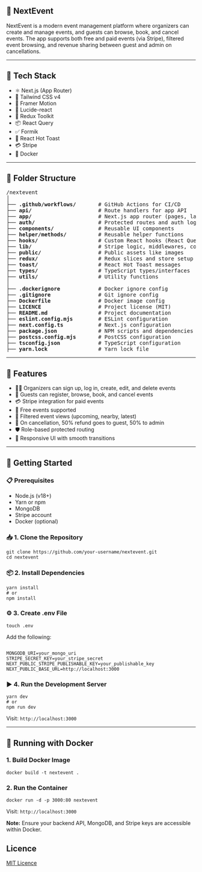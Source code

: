 <h2>📄 NextEvent</h2>

<p>
  NextEvent is a modern event management platform where organizers can create and manage events, and guests can browse, book, and cancel events. The app supports both free and paid events (via Stripe), filtered event browsing, and revenue sharing between guest and admin on cancellations.
</p>

<hr />

<h2>🔧 Tech Stack</h2>

<ul>
  <li>⚛️ Next.js (App Router)</li>
  <li>🎨 Tailwind CSS v4</li>
  <li>🎥 Framer Motion</li>
  <li>🦊 Lucide-react</li>
  <li>🧠 Redux Toolkit</li>
  <li>📦 React Query</li>
  <li>✅ Formik</li>
  <li>🔔 React Hot Toast</li>
  <li>💳 Stripe</li>
  <li>🐳 Docker</li>
</ul>

<hr />

<h2>📁 Folder Structure</h2>

<pre>
/nextevent
│
├── <b>.github/workflows/</b>       # GitHub Actions for CI/CD
├── <b>api/</b>                     # Route handlers for app API
├── <b>app/</b>                     # Next.js app router (pages, layout, routing)
├── <b>auth/</b>                    # Protected routes and auth logic
├── <b>components/</b>              # Reusable UI components
├── <b>helper/methods/</b>          # Reusable helper functions
├── <b>hooks/</b>                   # Custom React hooks (React Query, etc.)
├── <b>lib/</b>                     # Stripe logic, middlewares, constants
├── <b>public/</b>                  # Public assets like images
├── <b>redux/</b>                   # Redux slices and store setup
├── <b>toast/</b>                   # React Hot Toast messages
├── <b>types/</b>                   # TypeScript types/interfaces
├── <b>utils/</b>                   # Utility functions
│
├── <b>.dockerignore</b>            # Docker ignore config
├── <b>.gitignore</b>               # Git ignore config
├── <b>Dockerfile</b>               # Docker image config
├── <b>LICENCE</b>                  # Project license (MIT)
├── <b>README.md</b>                # Project documentation
├── <b>eslint.config.mjs</b>        # ESLint configuration
├── <b>next.config.ts</b>           # Next.js configuration
├── <b>package.json</b>             # NPM scripts and dependencies
├── <b>postcss.config.mjs</b>       # PostCSS configuration
├── <b>tsconfig.json</b>            # TypeScript configuration
├── <b>yarn.lock</b>                # Yarn lock file
</pre>


<hr />

<h2>🔑 Features</h2>

<ul>
  <li>🧑‍💼 Organizers can sign up, log in, create, edit, and delete events</li>
  <li>👤 Guests can register, browse, book, and cancel events</li>
  <li>💳 Stripe integration for paid events</li>
  <li>🎁 Free events supported</li>
  <li>📅 Filtered event views (upcoming, nearby, latest)</li>
  <li>🔁 On cancellation, 50% refund goes to guest, 50% to admin</li>
  <li>🛡️ Role-based protected routing</li>
  <li>📱 Responsive UI with smooth transitions</li>
</ul>

<hr />

<h2>🚀 Getting Started</h2>

<h3>📋 Prerequisites</h3>

<ul>
  <li>Node.js (v18+)</li>
  <li>Yarn or npm</li>
  <li>MongoDB</li>
  <li>Stripe account</li>
  <li>Docker (optional)</li>
</ul>

<h3>📥 1. Clone the Repository</h3>

<pre><code>git clone https://github.com/your-username/nextevent.git
cd nextevent
</code></pre>

<h3>📦 2. Install Dependencies</h3>

<pre><code>yarn install
# or
npm install
</code></pre>

<h3>⚙️ 3. Create .env File</h3>

<pre><code>touch .env
</code></pre>

<p>Add the following:</p>

<pre><code>
MONGODB_URI=your_mongo_uri
STRIPE_SECRET_KEY=your_stripe_secret
NEXT_PUBLIC_STRIPE_PUBLISHABLE_KEY=your_publishable_key
NEXT_PUBLIC_BASE_URL=http://localhost:3000
</code></pre>

<h3>▶️ 4. Run the Development Server</h3>

<pre><code>yarn dev
# or
npm run dev
</code></pre>

<p>Visit: <code>http://localhost:3000</code></p>

<hr />

<h2>🐳 Running with Docker</h2>

<h3>1. Build Docker Image</h3>

<pre><code>docker build -t nextevent .
</code></pre>

<h3>2. Run the Container</h3>

<pre><code>docker run -d -p 3000:80 nextevent
</code></pre>

<p>Visit: <code>http://localhost:3000</code></p>

<p><strong>Note:</strong> Ensure your backend API, MongoDB, and Stripe keys are accessible within Docker.</p>


## Licence

[MIT Licence](LICENCE)
